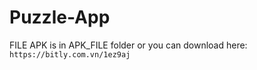 # Puzzle-App
FILE APK is in APK_FILE folder or you can download here: `https://bitly.com.vn/1ez9aj`
